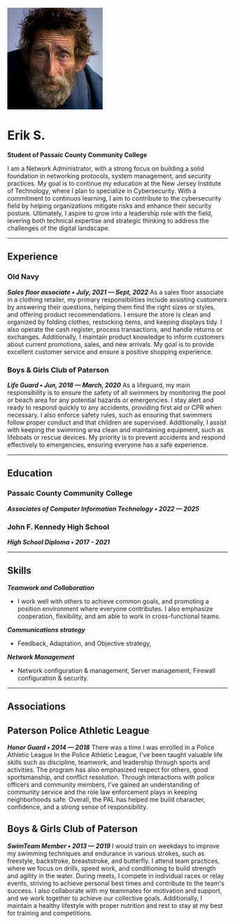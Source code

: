 ![Photo](mefr.png)<br>
# Erik S.

**Student of Passaic County Community College**

I am a Network Administrator, with a strong focus on building a solid foundation in networking protocols, system management, and security practices. My goal is to continue my education at the New Jersey Institute of Technology, where I plan to specialize in Cybersecurity. With a commitment to continuos learning, I aim to contribute to the cybersecurity field by helping organizations mitigate risks and enhance their security posture. Ultimately, I aspire to grow into a leadership role with the field, levering both technical expertise and strategic thinking to address the challenges of the digital landscape.

<hr>

## Experience
### Old Navy
***Sales floor associate • July, 2021 — Sept, 2022***
As a sales floor associate in a clothing retailer, my primary responsibilities include assisting customers by answering their questions, helping them find the right sizes or styles, and offering product recommendations. I ensure the store is clean and organized by folding clothes, restocking items, and keeping displays tidy. I also operate the cash register, process transactions, and handle returns or exchanges. Additionally, I maintain product knowledge to inform customers about current promotions, sales, and new arrivals. My goal is to provide excellent customer service and ensure a positive shopping experience. 

### Boys & Girls Club of Paterson
***Life Guard • Jun, 2018 — March, 2020***
As a lifeguard, my main responsibility is to ensure the safety of all swimmers by monitoring the pool or beach area for any potential hazards or emergencies. I stay alert and ready to respond quickly to any accidents, providing first aid or CPR when necessary. I also enforce safety rules, such as ensuring that swimmers follow proper conduct and that children are supervised. Additionally, I assist with keeping the swimming area clean and maintaining equipment, such as lifeboats or rescue devices. My priority is to prevent accidents and respond effectively to emergencies, ensuring everyone has a safe experience. 

<hr>

## Education
### Passaic County Community College
***Associates of Computer Information Technology • 2022 — 2025***

### John F. Kennedy High School
***High School Diploma • 2017 - 2021***

<hr>

## Skills
***Teamwork and Collaboration***
* I work well with others to achieve common goals, and promoting a position environment where everyone contributes. I also emphasize cooperation, flexibility, and am able to work in cross-functional teams.

***Communications strategy***
* Feedback, Adaptation, and Objective strategy,

***Network Management***
* Network configuration & management, Server management, Firewall configuration & security. 

<hr>

## Associations
## Paterson Police Athletic League
***Honor Guard • 2014 — 2018***
There was a time I was enrolled in a Police Athletic League In the Police Athletic League, I’ve been taught valuable life skills such as discipline, teamwork, and leadership through sports and activities. The program has also emphasized respect for others, good sportsmanship, and conflict resolution. Through interactions with police officers and community members, I’ve gained an understanding of community service and the role law enforcement plays in keeping neighborhoods safe. Overall, the PAL has helped me build character, confidence, and a strong sense of responsibility.

## Boys & Girls Club of Paterson
***SwimTeam Member • 2013 — 2019***
I would train on weekdays to improve my swimming techniques and endurance in various strokes, such as freestyle, backstroke, breaststroke, and butterfly. I attend team practices, where we focus on drills, speed work, and conditioning to build strength and agility in the water. During meets, I compete in individual races or relay events, striving to achieve personal best times and contribute to the team's success. I also collaborate with my teammates for motivation and support, and we work together to achieve our collective goals. Additionally, I maintain a healthy lifestyle with proper nutrition and rest to stay at my best for training and competitions.
